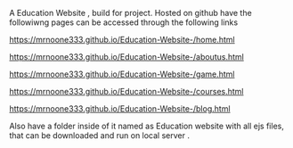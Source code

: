 A Education Website , build for project.
Hosted on github have the followiwng pages can be accessed through the following links

https://mrnoone333.github.io/Education-Website-/home.html

https://mrnoone333.github.io/Education-Website-/aboutus.html

https://mrnoone333.github.io/Education-Website-/game.html

https://mrnoone333.github.io/Education-Website-/courses.html

https://mrnoone333.github.io/Education-Website-/blog.html

Also have a folder inside of it named as Education website with all ejs files, that can be downloaded and run on local server .





